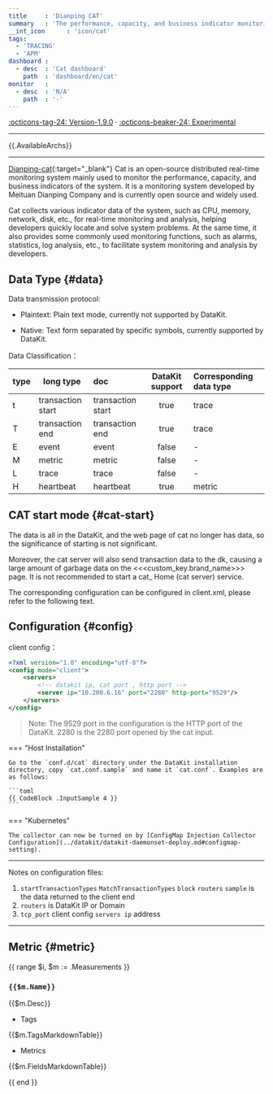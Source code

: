 ```yaml
---
title     : 'Dianping CAT'
summary   : 'The performance, capacity, and business indicator monitoring system of Meituan Dianping'
__int_icon      : 'icon/cat'
tags:
  - 'TRACING'
  - 'APM'
dashboard :
  - desc  : 'Cat dashboard'
    path  : 'dashboard/en/cat'
monitor   :
  - desc  : 'N/A'
    path  : '-'
---
```


[:octicons-tag-24: Version-1.9.0](../datakit/changelog.md#cl-1.9.0) ·
[:octicons-beaker-24: Experimental](../datakit/index.md#experimental)

---

{{.AvailableArchs}}


---

[Dianping-cat](https://github.com/dianping/cat){:target="_blank"}  Cat is an open-source distributed real-time monitoring system mainly used to monitor the performance, capacity, and business indicators of the system. It is a monitoring system developed by Meituan Dianping Company and is currently open source and widely used.

Cat collects various indicator data of the system, such as CPU, memory, network, disk, etc., for real-time monitoring and analysis, helping developers quickly locate and solve system problems.
At the same time, it also provides some commonly used monitoring functions, such as alarms, statistics, log analysis, etc., to facilitate system monitoring and analysis by developers.


## Data Type {#data}

Data transmission protocol:

- Plaintext: Plain text mode, currently not supported by DataKit.

- Native: Text form separated by specific symbols, currently supported by DataKit.


Data Classification：

| type | long type         | doc               | DataKit support | Corresponding data type |
|------|-------------------|:------------------|:---------------:|:------------------------|
| t    | transaction start | transaction start |      true       | trace                   |
| T    | transaction end   | transaction end   |      true       | trace                   |
| E    | event             | event             |      false      | -                       |
| M    | metric            | metric            |      false      | -                       |
| L    | trace             | trace             |      false      | -                       |
| H    | heartbeat         | heartbeat         |      true       | metric                      |




## CAT start mode {#cat-start}

The data is all in the DataKit, and the web page of cat no longer has data, so the significance of starting is not significant.

Moreover, the cat server will also send transaction data to the dk, causing a large amount of garbage data on the <<<custom_key.brand_name>>> page. It is not recommended to start a cat_ Home (cat server) service.

The corresponding configuration can be configured in client.xml, please refer to the following text.



## Configuration {#config}

client config：

```xml
<?xml version="1.0" encoding="utf-8"?>
<config mode="client">
    <servers>
        <!-- datakit ip, cat port , http port -->
        <server ip="10.200.6.16" port="2280" http-port="9529"/>
    </servers>
</config>
```

> Note: The 9529 port in the configuration is the HTTP port of the DataKit. 2280 is the 2280 port opened by the cat input.

<!-- markdownlint-disable MD046 -->

=== "Host Installation"

    Go to the `conf.d/cat` directory under the DataKit installation directory, copy `cat.conf.sample` and name it `cat.conf`. Examples are as follows:
    
    ```toml
    {{ CodeBlock .InputSample 4 }}
    ```

=== "Kubernetes"

    The collector can now be turned on by [ConfigMap Injection Collector Configuration](../datakit/datakit-daemonset-deploy.md#configmap-setting).
<!-- markdownlint-disable MD046 -->

---

Notes on configuration files:

1. `startTransactionTypes` `MatchTransactionTypes` `block` `routers` `sample`  is the data returned to the client end
1. `routers` is DataKit IP or Domain
1. `tcp_port`  client config `servers ip` address

---

## Metric {#metric}

{{ range $i, $m := .Measurements }}

### `{{$m.Name}}`

{{$m.Desc}}

- Tags

{{$m.TagsMarkdownTable}}

- Metrics

{{$m.FieldsMarkdownTable}}

{{ end }}
